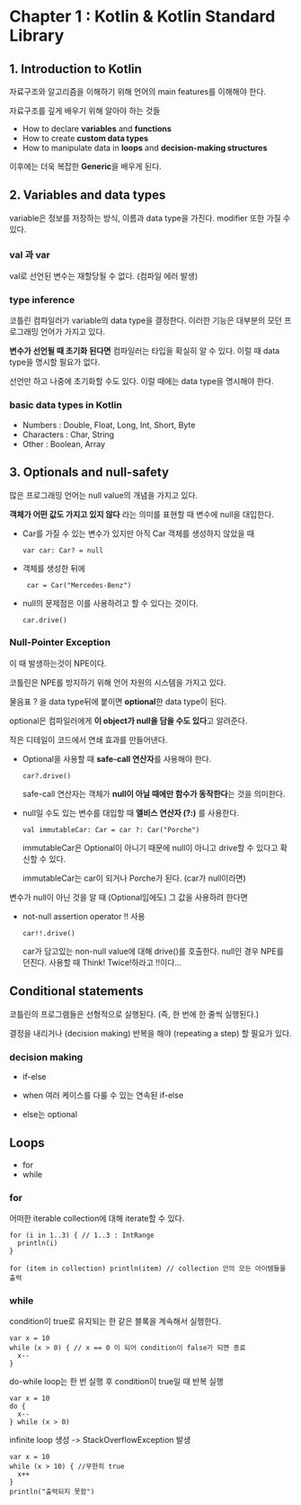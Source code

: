 # Chapter 1 : Kotlin & Kotlin Standard Library

## 1. Introduction to Kotlin

자료구조와 알고리즘을 이해하기 위해 언어의 main features를 이해해야 한다. 

자료구조를 깊게 배우기 위해 알아야 하는 것들

- How to declare **variables** and **functions**
- How to create **custom data types**
- How to manipulate data in **loops** and **decision-making structures**

이후에는 더욱 복잡한 **Generic**을 배우게 된다.

## 2. Variables and data types

variable은 정보를 저장하는 방식, 이름과 data type을 가진다. modifier 또한 가질 수 있다.

### val 과 var
val로 선언된 변수는 재할당될 수 없다. (컴파일 에러 발생) 

### type inference

코틀린 컴파일러가 variable의 data type을 결정한다. 이러한 기능은 대부분의 모던 프로그래밍 언어가 가지고 있다. 

**변수가 선언될 때 초기화 된다면** 컴파일러는 타입을 확실히 알 수 있다. 이럴 때 data type을 명시할 필요가 없다. 

선언만 하고 나중에 초기화할 수도 있다. 이럴 때에는 data type을 명시해야 한다.

### basic data types in Kotlin

- Numbers : Double, Float, Long, Int, Short, Byte
- Characters : Char, String
- Other : Boolean, Array

## 3. Optionals and null-safety

많은 프로그래밍 언어는 null value의 개념을 가지고 있다.

**객체가 어떤 값도 가지고 있지 않다** 라는 의미를 표현할 때 변수에 null을 대입한다.

- Car를 가질 수 있는 변수가 있지만 아직 Car 객체를 생성하지 않았을 때

  ``` var car: Car? = null ```
- 객체를 생성한 뒤에

  ``` car = Car("Mercedes-Benz")```
  
- null의 문제점은 이를 사용하려고 할 수 있다는 것이다.

  ``` car.drive() ```
  
### Null-Pointer Exception

이 때 발생하는것이 NPE이다.

코틀린은 NPE를 방지하기 위해 언어 차원의 시스템을 가지고 있다.

물음표 ? 을 data type뒤에 붙이면 **optional**한 data type이 된다. 

optional은 컴파일러에게 **이 object가 null을 담을 수도 있다**고 알려준다.

작은 디테일이 코드에서 연쇄 효과를 만들어낸다.

- Optional을 사용할 때 **safe-call 연산자**를 사용해야 한다.

  ```car?.drive()```
  
  safe-call 연산자는 객체가 **null이 아닐 때에만 함수가 동작한다**는 것을 의미한다.

- null일 수도 있는 변수를 대입할 때 **엘비스 연산자 (?:)** 를 사용한다. 

  ```val immutableCar: Car = car ?: Car("Porche")```
  
  immutableCar은 Optional이 아니기 때문에 null이 아니고 drive할 수 있다고 확신할 수 있다. 
  
  immutableCar는 car이 되거나 Porche가 된다. (car가 null이라면)

변수가 null이 아닌 것을 알 때 (Optional임에도) 그 값을 사용하려 한다면

- not-null assertion operator !! 사용

  ```car!!.drive()```
  
  car가 담고있는 non-null value에 대해 drive()를 호출한다. null인 경우 NPE를 던진다. 사용할 때 Think! Twice!하라고 !!이다...
  
## Conditional statements

코틀린의 프로그램들은 선형적으로 실행된다. (즉, 한 번에 한 줄씩 실행된다.)

결정을 내리거나 (decision making) 반복을 해야 (repeating a step) 할 필요가 있다.

### decision making

- if-else
- when
  여러 케이스를 다룰 수 있는 연속된 if-else

- else는 optional

## Loops

- for
- while

### for

어떠한 iterable collection에 대해 iterate할 수 있다.
```
for (i in 1..3) { // 1..3 : IntRange
  println(i)
}
```

```for (item in collection) println(item) // collection 안의 모든 아이템들을 출력 ``` 

### while

condition이 true로 유지되는 한 같은 블록을 계속해서 실행한다.

```
var x = 10
while (x > 0) { // x == 0 이 되어 condition이 false가 되면 종료
  x--
}
```

do-while loop는 한 번 실행 후 condition이 true일 때 반복 실행
```
var x = 10
do {
  x--
} while (x > 0)
```

infinite loop 생성 -> StackOverflowException 발생
```
var x = 10
while (x > 10) { //무한히 true
  x++
}
println("출력되지 못함")
```

